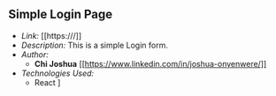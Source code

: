 ## Simple Login Page

- _Link:_ [[https:///]]
- _Description:_ This is a simple Login form.
- _Author:_
  - **Chi Joshua** [[https://www.linkedin.com/in/joshua-onyenwere/]]
- _Technologies Used:_
  - React
    ]
